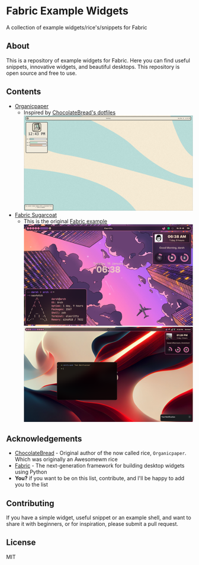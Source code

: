 # Fabric Example Widgets

A collection of example widgets/rice's/snippets for Fabric

## About

This is a repository of example widgets for Fabric. Here you can find useful snippets, innovative widgets, and beautiful desktops. This repository is open source and free to use.

## Contents

* [Organicpaper](./full-desktops/organicpaper/)
  * Inspired by [ChocolateBread's dotfiles](https://github.com/ChocolateBread799/dotfiles/tree/099a9a63fa4d3a105ed1e3254d31ca3264c413d7)
![Organicpaper Preview](./assets/organicpaper.png)
* [Fabric Sugarcoat](./full-desktops/fabricsugarcoat/)
  * This is the original [Fabric example](https://github.com/Fabric-Development/fabric/tree/main/examples)
![Fabric Sugarcoat Darsh Preview](./assets/fabricsugarcoat-darsh.png)
![Fabric Sugarcoat Preview](./assets/fabricsugarcoat.png)

## Acknowledgements

* [ChocolateBread](https://github.com/ChocolateBread799) - Original author of the now called rice, `Organicpaper`. Which was originally an Awesomewm rice
* [Fabric](https://github.com/Fabric-Development/fabric) - The next-generation framework for building desktop widgets using Python
* **You?** if you want to be on this list, contribute, and I'll be happy to add you to the list

## Contributing

If you have a simple widget, useful snippet or an example shell, and want to share it with beginners, or for inspiration, please submit a pull request.

## License

MIT
